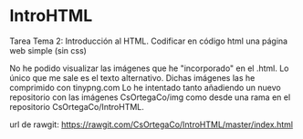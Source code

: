 # IntroHTML
Tarea Tema 2: Introducción al HTML. Codificar en código html una página web simple (sin css)

No he podido visualizar las imágenes que he "incorporado" en el .html. Lo único que me sale es el texto alternativo.
Dichas imágenes las he comprimido con tinypng.com
Lo he intentado tanto añadiendo un nuevo repositorio con las imágenes CsOrtegaCo/img como desde una rama en el repositorio CsOrtegaCo/IntroHTML.

url de rawgit: https://rawgit.com/CsOrtegaCo/IntroHTML/master/index.html

